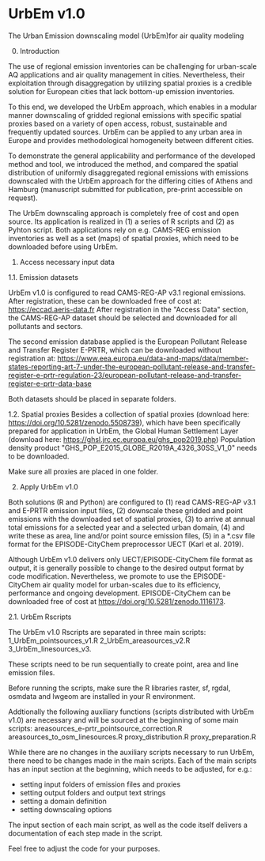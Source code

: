 # UrbEm v1.0
The Urban Emission downscaling model (UrbEm)for air quality modeling

0. Introduction

The use of regional emission inventories can be challenging for urban-scale AQ applications and air quality management in cities. Nevertheless, their exploitation through disaggregation by utilizing spatial proxies is a credible solution for European cities that lack bottom-up emission inventories. 

To this end, we developed the UrbEm approach, which enables in a modular manner downscaling of gridded regional emissions with specific spatial proxies based on a variety of open access, robust, sustainable and frequently updated sources. UrbEm can be applied to any urban area in Europe and provides methodological homogeneity between different cities.

To demonstrate the general applicability and performance of the developed method and tool, we introduced the method, and compared the spatial distribution of uniformly disaggregated regional emissions with emissions downscaled with the UrbEm approach for the differing cities of Athens and Hamburg (manuscript submitted for publication, pre-print accessible on request). 

The UrbEm downscaling approach is completely free of cost and open source. Its application is realized in (1) a series of R scripts and (2) as Pyhton script. Both applications rely on e.g. CAMS-REG emission inventories as well as a set (maps) of spatial proxies, which need to be downloaded before using UrbEm.

1. Access necessary input data

1.1. Emission datasets

UrbEm v1.0 is configured to read CAMS-REG-AP v3.1 regional emissions. After registration, these can be downloaded free of cost at: https://eccad.aeris-data.fr
After registration in the "Access Data" section, the CAMS-REG-AP dataset should be selected and downloaded for all pollutants and sectors.

The second emission database applied is the European Pollutant Release and Transfer Register E-PRTR, which can be downloaded without registration at: https://www.eea.europa.eu/data-and-maps/data/member-states-reporting-art-7-under-the-european-pollutant-release-and-transfer-register-e-prtr-regulation-23/european-pollutant-release-and-transfer-register-e-prtr-data-base

Both datasets should be placed in separate folders.

1.2. Spatial proxies
Besides a collection of spatial proxies (download here: https://doi.org/10.5281/zenodo.5508739), which have been specifically prepared for application in UrbEm, the Global Human Settlement Layer (download here: https://ghsl.jrc.ec.europa.eu/ghs_pop2019.php) Population density product "GHS_POP_E2015_GLOBE_R2019A_4326_30SS_V1_0" needs to be downloaded.

Make sure all proxies are placed in one folder.


2. Apply UrbEm v1.0

Both solutions (R and Python) are configured to 
(1) read CAMS-REG-AP v3.1 and E-PRTR emission input files, 
(2) downscale these gridded and point emissions with the downloaded set of spatial proxies,
(3) to arrive at annual total emissions for a selected year and a selected urban domain,
(4) and write these as area, line and/or point source emission files,
(5) in a *.csv file format for the EPISODE-CityChem preprocessor UECT (Karl et al. 2019).

Although UrbEm v1.0 delivers only UECT/EPISODE-CityChem file format as output, it is generally possible to change to the desired output format by code modification. Nevertheless, we promote to use the EPISODE-CityChem air quality model for urban-scales due to its efficiency, performance and ongoing development. EPISODE-CityChem can be downloaded free of cost at https://doi.org/10.5281/zenodo.1116173.

2.1. UrbEm Rscripts

The UrbEm v1.0 Rscripts are separated in three main scripts:
1_UrbEm_pointsources_v1.R
2_UrbEm_areasources_v2.R
3_UrbEm_linesources_v3.

These scripts need to be run sequentially to create point, area and line emission files. 

Before running the scripts, make sure the R libraries raster, sf, rgdal, osmdata and lwgeom are installed in your R environment. 

Addtionally the following auxiliary functions (scripts distributed with UrbEm v1.0) are necessary and will be sourced at the beginning of some main scripts:
areasources_e-prtr_pointsource_correction.R
areasources_to_osm_linesources.R
proxy_distribution.R
proxy_preparation.R

While there are no changes in the auxiliary scripts necessary to run UrbEm, there need to be changes made in the main scripts. Each of the main scripts has an input section at the beginning, which needs to be adjusted, for e.g.:
- setting input folders of emission files and proxies
- setting output folders and output text strings
- setting a domain definition
- setting downscaling options

The input section of each main script, as well as the code itself delivers a documentation of each step made in the script.

Feel free to adjust the code for your purposes.

